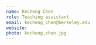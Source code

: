 ```yaml
---
name: Kecheng Chen
role: Teaching assistant
email: kecheng_chen@berkeley.edu
website: 
photo: kecheng.chen.jpg
---
```


